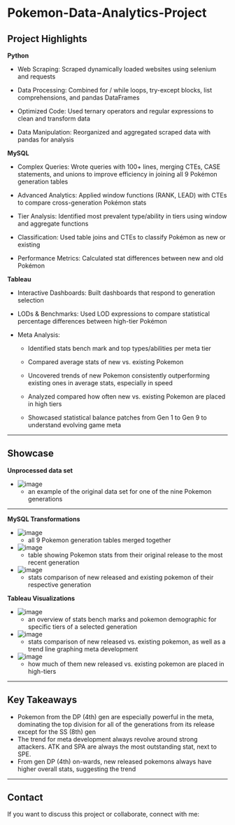 # Pokemon-Data-Analytics-Project
## Project Highlights

**Python**
- Web Scraping: Scraped dynamically loaded websites using selenium and requests

- Data Processing: Combined for / while loops, try-except blocks, list comprehensions, and pandas DataFrames

- Optimized Code: Used ternary operators and regular expressions to clean and transform data

- Data Manipulation: Reorganized and aggregated scraped data with pandas for analysis

**MySQL**
- Complex Queries: Wrote queries with 100+ lines, merging CTEs, CASE statements, and unions to improve efficiency in joining all 9 Pokémon generation tables

- Advanced Analytics: Applied window functions (RANK, LEAD) with CTEs to compare cross-generation Pokémon stats

- Tier Analysis: Identified most prevalent type/ability in tiers using window and aggregate functions

- Classification: Used table joins and CTEs to classify Pokémon as new or existing

- Performance Metrics: Calculated stat differences between new and old Pokémon

**Tableau**
- Interactive Dashboards: Built dashboards that respond to generation selection

- LODs & Benchmarks: Used LOD expressions to compare statistical percentage differences between high-tier Pokémon

- Meta Analysis:
  - Identified stats bench mark and top types/abilities per meta tier

  - Compared average stats of new vs. existing Pokemon

  - Uncovered trends of new Pokemon consistently outperforming existing ones in average stats, especially in speed

  - Analyzed compared how often new vs. existing Pokemon are placed in high tiers

  - Showcased statistical balance patches from Gen 1 to Gen 9 to understand evolving game meta
---
## Showcase
**Unprocessed data set**
- ![image](https://github.com/user-attachments/assets/5aab5c99-bdaf-49b8-8980-39ec60a90c7a)  
  - an example of the original data set for one of the nine Pokemon generations
---
**MySQL Transformations**  
- ![image](https://github.com/user-attachments/assets/3aee4ddc-612c-4bf3-956c-e627e88d38b4)  
  - all 9 Pokemon generation tables merged together  
- ![image](https://github.com/user-attachments/assets/725ef7f9-291c-4e62-a457-fa3cbd3d0efb)  
  - table showing Pokemon stats from their original release to the most recent generation  
- ![image](https://github.com/user-attachments/assets/818ca996-40ec-407d-a993-9f66e5893f4d)  
  - stats comparison of new released and existing pokemon of their respective generation  

**Tableau Visualizations**
- ![image](https://github.com/user-attachments/assets/971a7774-82cc-4c33-bed3-b885b3af4a69)  
  - an overview of stats bench marks and pokemon demographic for specific tiers of a selected generation
- ![image](https://github.com/user-attachments/assets/4e33b8f1-7a68-4fd6-b088-b27ce5155808)  
  - stats comparison of new released vs. existing pokemon, as well as a trend line graphing meta development
- ![image](https://github.com/user-attachments/assets/7147647d-7764-498f-b432-3c02c1ee080f)  
  - how much of them new released vs. existing pokemon are placed in high-tiers
---
## Key Takeaways
- Pokemon from the DP (4th) gen are especially powerful in the meta, dominating the top division for all of the generations from its release except for the SS (8th) gen
- The trend for meta development always revolve around strong attackers. ATK and SPA are always the most outstanding stat, next to SPE.
- From gen DP (4th) on-wards, new released pokemons always have higher overall stats, suggesting the trend 
---
## Contact
If you want to discuss this project or collaborate, connect with me:





